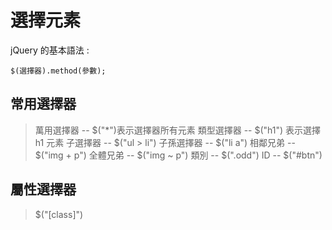 # 選擇元素

jQuery 的基本語法 :
```javascript=
$(選擇器).method(參數);
```

## 常用選擇器
> 萬用選擇器 -- $("*")表示選擇器所有元素
> 類型選擇器 -- $("h1") 表示選擇 h1 元素
> 子選擇器   -- $("ul > li") 
> 子孫選擇器 -- $("li a")
> 相鄰兄弟   -- $("img + p")
> 全體兄弟   -- $("img ~ p") 
> 類別       -- $(".odd")
> ID        -- $("#btn")

## 屬性選擇器
> $("[class]") 
> 